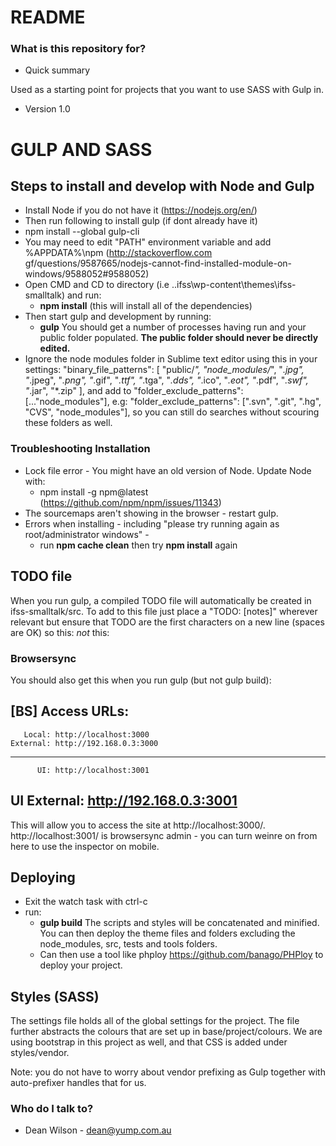 # README #

### What is this repository for? ###

* Quick summary

Used as a starting point for projects that you want to use SASS with Gulp in. 

* Version 1.0

GULP AND SASS
===============

## Steps to install and develop with Node and Gulp ###
* Install Node if you do not have it (https://nodejs.org/en/)
* Then run following to install gulp (if dont already have it)
* npm install --global gulp-cli
* You may need to edit "PATH" environment variable and add %APPDATA%\npm (http://stackoverflow.com gf/questions/9587665/nodejs-cannot-find-installed-module-on-windows/9588052#9588052)
* Open CMD and CD to directory (i.e ..ifss\wp-content\themes\ifss-smalltalk) and run:
  * **npm install** (this will install all of the dependencies)
* Then start gulp and development by running:
  * **gulp**  You should get a number of processes having run and your public folder populated. **The public folder should never be directly edited.**
* Ignore the node modules folder in Sublime text editor using this in your settings:
"binary_file_patterns":
  [
    "public/*",
    "node_modules/*",
    "*.jpg",
    "*.jpeg",
    "*.png",
    "*.gif",
    "*.ttf",
    "*.tga",
    "*.dds",
    "*.ico",
    "*.eot",
    "*.pdf",
    "*.swf",
    "*.jar",
    "*.zip"
  ],
and add to 
"folder_exclude_patterns": [..."node_modules"],
e.g:
"folder_exclude_patterns": [".svn", ".git", ".hg", "CVS", "node_modules"],
so you can still do searches without scouring these folders as well. 

### Troubleshooting Installation ###
* Lock file error - You might have an old version of Node. Update Node with:
  * npm install -g npm@latest (https://github.com/npm/npm/issues/11343)
* The sourcemaps aren't showing in the browser - restart gulp. 
* Errors when installing - including "please try running again as root/administrator windows" - 
  * run **npm cache clean** then try **npm install** again

## TODO file ###
When you run gulp, a compiled TODO file will automatically be created in ifss-smalltalk/src. To add to this file just place a "TODO: [notes]" wherever relevant but ensure that TODO are the first characters on a new line (spaces are OK) so this:
    <?
    //TODO: Task to be completed
    ?>
_not_ this:
    <? //TODO: Task to be completed ?>

### Browsersync ###
You should also get this when you run gulp (but not gulp build):

[BS] Access URLs:
 ------------------------------------
       Local: http://localhost:3000
    External: http://192.168.0.3:3000
 ------------------------------------
          UI: http://localhost:3001
 UI External: http://192.168.0.3:3001
 ------------------------------------

This will allow you to access the site at http://localhost:3000/. http://localhost:3001/ is browsersync admin - you can turn weinre on from here to use the inspector on mobile.


## Deploying ###
* Exit the watch task with ctrl-c
* run:
  * **gulp build** The scripts and styles will be concatenated and minified. You can then deploy the theme files and folders excluding the node_modules, src, tests and tools folders. 
  * Can then use a tool like phploy https://github.com/banago/PHPloy to deploy your project. 

## Styles (SASS) ###

The settings file holds all of the global settings for the project. The file further abstracts the colours that are set up in base/project/colours. We are using bootstrap in this project as well, and that CSS is added under styles/vendor.

Note: you do not have to worry about vendor prefixing as Gulp together with auto-prefixer handles that for us.  

### Who do I talk to? ###

* Dean Wilson - dean@yump.com.au